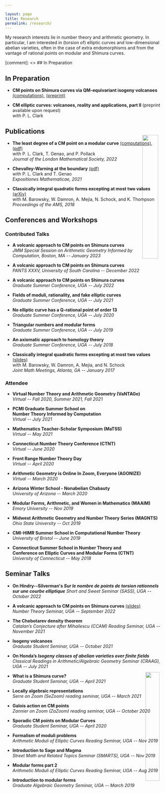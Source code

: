 ```yaml
---

layout: page
title: Research
permalink: /research/
---
```


<!-- Google tag (gtag.js) -->
<script async src="https://www.googletagmanager.com/gtag/js?id=G-Y960P2J2F6"></script>
<script>
  window.dataLayer = window.dataLayer || [];
  function gtag(){dataLayer.push(arguments);}
  gtag('js', new Date());

  gtag('config', 'G-Y960P2J2F6');
</script>



My research interests lie in number theory and arithmetic geometry. In particular, I am interested in (torsion of) elliptic curves and low-dimensional abelian varieties, often in the case of extra endomorphisms and from the vantage of rational points on modular and Shimura curves. 



[comment]: <>  ## In Preparation 



## In Preparation

* **CM points on Shimura curves via QM-equivariant isogeny volcanoes** [(computations)](https://github.com/fsaia/CM-Points-Shimura-Curves), [(preprint)](https://drive.google.com/file/d/1SCCfv7RPSytYqSZghVFkspes5Zo7qask/view?usp=sharing)  

* **CM elliptic curves: volcanoes, reality and applications, part II** (preprint available upon request)  
	with P. L. Clark

## Publications
	
* **The least degree of a CM point on a modular curve** [(computations)](https://github.com/fsaia/least-cm-degree), [(pdf)](http://alpha.math.uga.edu/~pete/least_CM_degree-1226.pdf)  
	with P. L. Clark, T. Genao, and P. Pollack  
	*Journal of the London Mathematical Society, 2022*  

<img src='-8_ram.png' style="float:right; width:32%; margin: -100px;"/>

* **Chevalley-Warning at the boundary** [(pdf)](http://alpha.math.uga.edu/~pete/Chevalley_Warning_on_the_Boundary.pdf)  
	with P. L. Clark and T. Genao  
	*Expositiones Mathematicae, 2021*  

* **Classically integral quadratic forms excepting at most two values** [(arXiv)](https://arxiv.org/abs/1608.01656)     
	with M. Barowsky, W. Damron, A. Mejia, N. Schock, and K. Thompson  
	*Proceedings of the AMS, 2018*  


## Conferences and Workshops


### Contributed Talks 

* **A volcanic approach to CM points on Shimura curves**  
	*JMM Special Session on Arithmetic Geometry Informed by Computation, Boston, MA -- January 2023* 

* **A volcanic approach to CM points on Shimura curves**  
	*PANTS XXXV, University of South Carolina -- December 2022*  

* **A volcanic approach to CM points on Shimura curves**  
	*Graduate Summer Conference, UGA -- July 2022*  
	
* **Fields of moduli, rationality, and fake elliptic curves**  
	*Graduate Summer Conference, UGA -- July 2021*  

* **No elliptic curve has a Q-rational point of order 13**  
	*Graduate Summer Conference, UGA -- July 2020*  

* **Triangular numbers and modular forms**  
	*Graduate Summer Conference, UGA -- July 2019*  

* **An axiomatic approach to homology theory**  
	*Graduate Summer Conference, UGA -- July 2018*  

* **Classically integral quadratic forms excepting at most two values** [(slides)](https://drive.google.com/open?id=1zhFYt1vBehf-k8IorQQDJeZ4FII6qSSP)  
	with M. Barowsky, W. Damron, A. Mejia, and N. Schock  
	*Joint Math Meetings, Atlanta, GA -- January 2017*  


### Attendee

* **Virtual Number Theory and Arithmetic Geometry (VaNTAGe)**  
	*Virtual -- Fall 2020, Summer 2021, Fall 2021*  

* **PCMI Graduate Summer School on**  
 **Number Theory Informed by Computation**  
	*Virtual -- July 2021*

* **Mathematics Teacher-Scholar Symposium (MaTSS)**  
	*Virtual -- May 2021*

* **Connecticut Number Theory Conference (CTNT)**  
	*Virtual -- June 2020*  

* **Front Range Number Theory Day**  
	*Virtual -- April 2020*

* **Arithmetic Geometry is Online In Zoom, Everyone (AGONIZE)**  
	*Virtual -- March 2020*  

* **Arizona Winter School - Nonabelian Chabauty**  
	*University of Arizona -- March 2020*  

* **Modular Forms, Arithmetic, and Women in Mathematics (MAAIM)**  
	*Emory University -- Nov 2019*

* **Midwest Arithmetic Geometry and Number Theory Series (MAGNTS)**  
	*Ohio State University -- Oct 2019*

* **CMI-HIMR Summer School in Computational Number Theory**  
	*University of Bristol -- June 2019*

* **Connecticut Summer School in Number Theory and**  
	**Conference on Elliptic Curves and Modular Forms (CTNT)**  
	*University of Connecticut -- May 2018*


## Seminar Talks

* **On Hindry--Silverman's _Sur le nombre de points de torsion rationnels sur une courbe elliptique_**  	*Short and Sweet Seminar (SASS), UGA -- October 2022*  

* **A volcanic approach to CM points on Shimura curves** [(slides)](https://drive.google.com/file/d/1SFIaD_L5qzTWFflh4q2MtCU18h-MxPrc/view?usp=sharing)  
	*Number Theory Seminar, UGA -- September 2022*  

* **The Chebotarev density theorem**  
	*Catalan’s Conjecture after Mihailescu (CCAM) Reading Seminar, UGA -- November 2021*  

* **Isogeny volcanoes**  
	*Graduate Student Seminar, UGA -- October 2021*  

* **On Honda’s _Isogeny classes of abelian varieties over finite fields_**   
	*Classical Readings in Arithmetic/Algebraic Geometry Seminar (CRAAG), UGA -- July 2021*   
* **What is a Shimura curve?**  
	*Graduate Student Seminar, UGA -- April 2021*  

* **Locally algebraic representations**  
	*Serre on Zoom (SeZoom) reading seminar, UGA -- March 2021*  

<img src='gamma0_17.jpg' style="float:right; width:30%; margin: -100px;"/>

* **Galois action on CM points**  
	*Zannier on Zoom (ZaZoom) reading seminar, UGA -- October 2020*  

* **Sporadic CM points on Modular Curves**  
	*Graduate Student Seminar, UGA -- April 2020*  

* **Formalism of moduli problems**  
	*Arithmetic Moduli of Elliptic Curves Reading Seminar, UGA -- Nov 2019*

* **Introduction to Sage and Magma**  
	*Street Math and Related Topics Seminar (SMARTS), UGA -- Nov 2019*  

* **Modular forms part 2**  
	*Arithmetic Moduli of Elliptic Curves Reading Seminar, UGA -- Aug 2019*  

* **Introduction to modular forms**  
	*Graduate Algebraic Geometry Seminar, UGA -- March 2019*  




